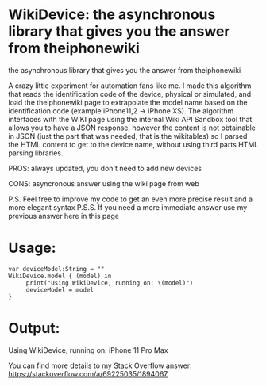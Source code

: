 # WikiDevice: the asynchronous library that gives you the answer from theiphonewiki
the asynchronous library that gives you the answer from theiphonewiki

A crazy little experiment for automation fans like me. I made this algorithm that reads the identification code of the device, physical or simulated, 
and load the theiphonewiki page to extrapolate the model name based on the identification code (example iPhone11,2 -> iPhone XS). 
The algorithm interfaces with the WIKI page using the internal Wiki API Sandbox tool that allows you to have a JSON response, however the content is not 
obtainable in JSON (just the part that was needed, that is the wikitables) so I parsed the HTML content to get to the device name, without using 
third parts HTML parsing libraries.

PROS: always updated, you don't need to add new devices

CONS: asyncronous answer using the wiki page from web

P.S. Feel free to improve my code to get an even more precise result and a more elegant syntax 
P.S.S. If you need a more immediate answer use my previous answer here in this page

# Usage:
```
var deviceModel:String = ""
WikiDevice.model { (model) in
     print("Using WikiDevice, running on: \(model)")
     deviceModel = model
}
```

# Output:
Using WikiDevice, running on: iPhone 11 Pro Max

You can find more details to my Stack Overflow answer: https://stackoverflow.com/a/69225035/1894067
